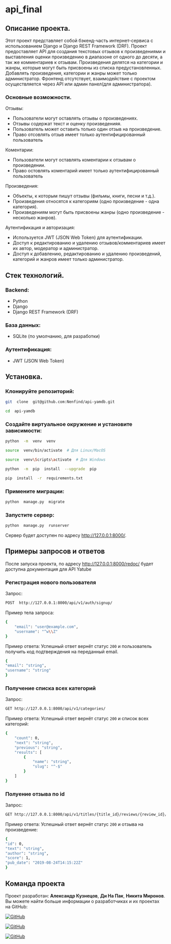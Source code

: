 # api_final
## Описание проекта.
Этот проект представляет собой бэкенд-часть интернет-сервиса с использованием Django и Django REST Framework (DRF). Проект предоставляет API для создания текстовых отзывов к произведениями и выставления оценки произведению в диапазоне от одного до десяти, а так же комментариев к отзывам. Произведения делятся на категории и жанры, которые могут быть присвоены из списка предустановленных. Добавлять произведения, категории и жанры может только администратор.
Фронтенд отсутствует, взаимодействие с проектом осуществляется через API или админ панел(для администратора).
### Основные возможности.
Отзывы:
 - Пользователи могут оставлять отзывы о произведениях.
 - Отзывы содержат текст и оценку произведенияя.
 - Пользователь может оставить только один отзыв на произведение.
 - Право отсовлять отзыв имеет только аутентифицированный пользователь

Коментарии:
 - Пользователи могут оставлять коментарии к отзывам о произведении.
 - Право оcтовлять коментарий имеет только аутентифицированный пользователь

Произведения:
 - Объекты, к которым пишут отзывы (фильмы, книги, песни и т.д.).
 - Произведения относятся к категориям (одно произведение - одна категория).
 - Произведениям могут быть присвоены жанры (одно произведение - несколько жанров).

Аутентификация и авторизация:
 - Используется JWT (JSON Web Token) для аутентификации.
 - Доступ к редактированию и удалению отзывов/комментариев имеет их автор, модератор и администратор.
 - Доступ к добавлению, редактированию и удалению произведений, категорий и жанров имеет только администратор.


## Стек технологий.

### Backend:
 - Python
 - Django
 - Django REST Framework (DRF)
### База данных:
 - SQLite (по умолчанию, для разработки)
### Аутентификация:
 - JWT (JSON Web Token)

## Установка.
### Клонируйте репозиторий:

```bash
git  clone  git@github.com:Nenfind/api-yamdb.git
```
```bash
cd  api-yamdb
```
### Создайте виртуальное окружение и установите зависимости:
```bash
python  -m  venv  venv
```
```bash
source  venv/bin/activate  # Для Linux/MacOS
```
```bash
source  venv\Scripts\activate  # Для Windows
```
```bash
python  -m  pip  install  --upgrade  pip
```
```bash
pip  install  -r  requirements.txt
```
### Примените миграции:
```bash
python  manage.py  migrate
```
### Запустите сервер:
```bash
python  manage.py  runserver
```
Сервер будет доступен по адресу http://127.0.0.1:8000/.

## Примеры запросов и ответов

После запуска проекта, по адресу http://127.0.0.1:8000/redoc/ будет доступна документация для API Yatube

### Регистрация нового пользователя
Запрос:

```bash
POST  http://127.0.0.1:8000/api/v1/auth/signup/
```
Пример тела запроса:
```bash
{
    "email": "user@example.com",
    "username": "^w\\Z"
}
```
Пример ответа:
Успешный ответ вернёт статус  `200`  и пользователь получить код подтверждения на переданный email.
```bash
{
"email": "string",
"username": "string"
}
```
### Получение списка всех категорий
Запрос:
```bash
GET http://127.0.0.1:8000/api/v1/categories/
```
Пример ответа:
Успешный ответ вернёт статус  `200`  и список всех категорий:
```bash
{
    "count": 0,
    "next": "string",
    "previous": "string",
    "results": [
        {
            "name": "string",
            "slug": "^-$"
        }
    ]
}
```
### Полуение отзыва по id
Запрос:
```bash
GET http://127.0.0.1:8000/api/v1/titles/{title_id}/reviews/{review_id}/
```
Пример ответа:
Успешный ответ вернёт статус  `200`  и отзыва на произведение:
```bash
{
"id": 0,
"text": "string",
"author": "string",
"score": 1,
"pub_date": "2019-08-24T14:15:22Z"
}
```
## Команда проекта

Проект разработан: **Александр Кузнецов**, **Ди На Пак**, **Никита Миронов**.
Вы можете найти больше информации о разработчиках и их проектах на GitHub:

[![GitHub](https://img.shields.io/badge/GitHub-Александр_Кузнецов-black?logo=github)](https://github.com/alexander9876543210)

[![GitHub](https://img.shields.io/badge/GitHub-Ди_На_Пак-black?logo=github)](https://github.com/Nenfind)

[![GitHub](https://img.shields.io/badge/GitHub-Никита_Миронов-black?logo=github)](https://github.com/miron42)

